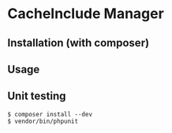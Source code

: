 # CacheInclude Manager

## Installation (with composer)

## Usage

## Unit testing
    $ composer install --dev
    $ vendor/bin/phpunit